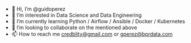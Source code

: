 - 👋 Hi, I’m @guidoperez
- 👀 I’m interested in Data Science and Data Engineering
- 🌱 I’m currently learning Python / Airflow / Ansible / Docker / Kubernetes 
- 💞️ I’m looking to collaborate on the mentioned above
- 📫 How to reach me credblity@gmail.com or gperez@bprdata.com

<!---
guidoperez/guidoperez is a ✨ special ✨ repository because its `README.md` (this file) appears on your GitHub profile.
You can click the Preview link to take a look at your changes.
--->
